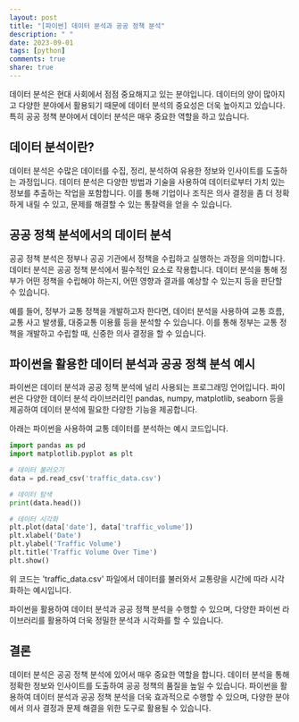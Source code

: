 ```yaml
---
layout: post
title: "[파이썬] 데이터 분석과 공공 정책 분석"
description: " "
date: 2023-09-01
tags: [python]
comments: true
share: true
---
```


데이터 분석은 현대 사회에서 점점 중요해지고 있는 분야입니다. 데이터의 양이 많아지고 다양한 분야에서 활용되기 때문에 데이터 분석의 중요성은 더욱 높아지고 있습니다. 특히 공공 정책 분야에서 데이터 분석은 매우 중요한 역할을 하고 있습니다.

## 데이터 분석이란?

데이터 분석은 수많은 데이터를 수집, 정리, 분석하여 유용한 정보와 인사이트를 도출하는 과정입니다. 데이터 분석은 다양한 방법과 기술을 사용하여 데이터로부터 가치 있는 정보를 추출하는 작업을 포함합니다. 이를 통해 기업이나 조직은 의사 결정을 좀 더 정확하게 내릴 수 있고, 문제를 해결할 수 있는 통찰력을 얻을 수 있습니다.

## 공공 정책 분석에서의 데이터 분석

공공 정책 분석은 정부나 공공 기관에서 정책을 수립하고 실행하는 과정을 의미합니다. 데이터 분석은 공공 정책 분석에서 필수적인 요소로 작용합니다. 데이터 분석을 통해 정부가 어떤 정책을 수립해야 하는지, 어떤 영향과 결과를 예상할 수 있는지 등을 판단할 수 있습니다.

예를 들어, 정부가 교통 정책을 개발하고자 한다면, 데이터 분석을 사용하여 교통 흐름, 교통 사고 발생률, 대중교통 이용률 등을 분석할 수 있습니다. 이를 통해 정부는 교통 정책을 개발하고 수립할 때, 신중한 의사 결정을 할 수 있습니다.

## 파이썬을 활용한 데이터 분석과 공공 정책 분석 예시

파이썬은 데이터 분석과 공공 정책 분석에 널리 사용되는 프로그래밍 언어입니다. 파이썬은 다양한 데이터 분석 라이브러리인 pandas, numpy, matplotlib, seaborn 등을 제공하여 데이터 분석에 필요한 다양한 기능을 제공합니다.

아래는 파이썬을 사용하여 교통 데이터를 분석하는 예시 코드입니다.

```python
import pandas as pd
import matplotlib.pyplot as plt

# 데이터 불러오기
data = pd.read_csv('traffic_data.csv')

# 데이터 탐색
print(data.head())

# 데이터 시각화
plt.plot(data['date'], data['traffic_volume'])
plt.xlabel('Date')
plt.ylabel('Traffic Volume')
plt.title('Traffic Volume Over Time')
plt.show()
```

위 코드는 'traffic_data.csv' 파일에서 데이터를 불러와서 교통량을 시간에 따라 시각화하는 예시입니다.

파이썬을 활용하여 데이터 분석과 공공 정책 분석을 수행할 수 있으며, 다양한 파이썬 라이브러리를 활용하여 더욱 정밀한 분석과 시각화를 할 수 있습니다.

## 결론

데이터 분석은 공공 정책 분석에 있어서 매우 중요한 역할을 합니다. 데이터 분석을 통해 정확한 정보와 인사이트를 도출하여 공공 정책의 품질을 높일 수 있습니다. 파이썬을 활용하여 데이터 분석과 공공 정책 분석을 더욱 효과적으로 수행할 수 있으며, 다양한 분야에서 의사 결정과 문제 해결을 위한 도구로 활용될 수 있습니다.